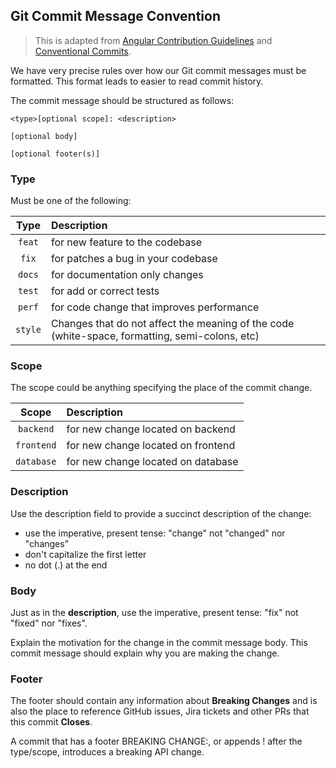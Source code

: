 ## Git Commit Message Convention

> This is adapted
> from [Angular Contribution Guidelines](https://github.com/angular/angular/blob/main/CONTRIBUTING.md#commit)
> and [Conventional Commits](https://www.conventionalcommits.org/en/v1.0.0/).

We have very precise rules over how our Git commit messages must be formatted. This format leads to easier to read
commit history.

The commit message should be structured as follows:

```
<type>[optional scope]: <description>

[optional body]

[optional footer(s)]
```

### Type

Must be one of the following:

|  Type   | Description                                                                                    |
|:-------:|:-----------------------------------------------------------------------------------------------|
| `feat`  | for new feature to the codebase                                                                |
|  `fix`  | for patches a bug in your codebase                                                             |
| `docs`  | for documentation only changes                                                                 |
| `test`  | for add or correct tests                                                                       |
| `perf`  | for code change that improves performance                                                      |
| `style` | Changes that do not affect the meaning of the code (white-space, formatting, semi-colons, etc) |

### Scope

The scope could be anything specifying the place of the commit change.

|   Scope    | Description                            |
|:----------:|:---------------------------------------|
| `backend`  | for new change located on backend      |
| `frontend` | for new change located on frontend     |
| `database` | for new change located on database     |

### Description

Use the description field to provide a succinct description of the change:

* use the imperative, present tense: "change" not "changed" nor "changes"
* don't capitalize the first letter
* no dot (.) at the end

### Body

Just as in the **description**, use the imperative, present tense: "fix" not "fixed" nor "fixes".

Explain the motivation for the change in the commit message body. This commit message should explain why you are making the change.

### Footer

The footer should contain any information about **Breaking Changes** and is also the place to
reference GitHub issues, Jira tickets and other PRs that this commit **Closes**.

A commit that has a footer BREAKING CHANGE:, or appends ! after the type/scope, introduces a breaking API change.